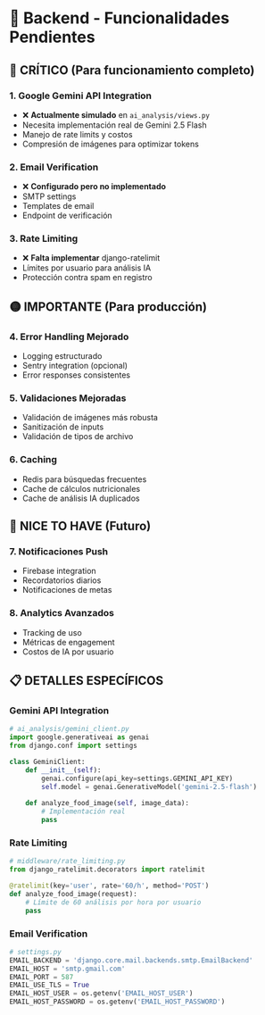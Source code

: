 # 🔧 Backend - Funcionalidades Pendientes

## 🔴 CRÍTICO (Para funcionamiento completo)

### 1. **Google Gemini API Integration**
- ❌ **Actualmente simulado** en `ai_analysis/views.py`
- Necesita implementación real de Gemini 2.5 Flash
- Manejo de rate limits y costos
- Compresión de imágenes para optimizar tokens

### 2. **Email Verification**
- ❌ **Configurado pero no implementado**
- SMTP settings
- Templates de email
- Endpoint de verificación

### 3. **Rate Limiting**
- ❌ **Falta implementar** django-ratelimit
- Límites por usuario para análisis IA
- Protección contra spam en registro

## 🟡 IMPORTANTE (Para producción)

### 4. **Error Handling Mejorado**
- Logging estructurado
- Sentry integration (opcional)
- Error responses consistentes

### 5. **Validaciones Mejoradas**
- Validación de imágenes más robusta
- Sanitización de inputs
- Validación de tipos de archivo

### 6. **Caching**
- Redis para búsquedas frecuentes
- Cache de cálculos nutricionales
- Cache de análisis IA duplicados

## 🔵 NICE TO HAVE (Futuro)

### 7. **Notificaciones Push**
- Firebase integration
- Recordatorios diarios
- Notificaciones de metas

### 8. **Analytics Avanzados**
- Tracking de uso
- Métricas de engagement
- Costos de IA por usuario

## 📋 DETALLES ESPECÍFICOS

### Gemini API Integration
```python
# ai_analysis/gemini_client.py
import google.generativeai as genai
from django.conf import settings

class GeminiClient:
    def __init__(self):
        genai.configure(api_key=settings.GEMINI_API_KEY)
        self.model = genai.GenerativeModel('gemini-2.5-flash')
    
    def analyze_food_image(self, image_data):
        # Implementación real
        pass
```

### Rate Limiting
```python
# middleware/rate_limiting.py
from django_ratelimit.decorators import ratelimit

@ratelimit(key='user', rate='60/h', method='POST')
def analyze_food_image(request):
    # Límite de 60 análisis por hora por usuario
    pass
```

### Email Verification
```python
# settings.py
EMAIL_BACKEND = 'django.core.mail.backends.smtp.EmailBackend'
EMAIL_HOST = 'smtp.gmail.com'
EMAIL_PORT = 587
EMAIL_USE_TLS = True
EMAIL_HOST_USER = os.getenv('EMAIL_HOST_USER')
EMAIL_HOST_PASSWORD = os.getenv('EMAIL_HOST_PASSWORD')
```
